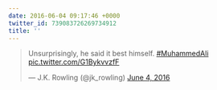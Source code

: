 ```yaml
---
date: 2016-06-04 09:17:46 +0000
twitter_id: 739083726269734912
title: ''
---
```


<blockquote class="twitter-tweet"><p lang="en" dir="ltr">Unsurprisingly, he said it best himself. <a href="https://twitter.com/hashtag/MuhammedAli?src=hash&amp;ref_src=twsrc%5Etfw">#MuhammedAli</a> <a href="https://t.co/G1BykvvzfF">pic.twitter.com/G1BykvvzfF</a></p>&mdash; J.K. Rowling (@jk_rowling) <a href="https://twitter.com/jk_rowling/status/739029528413143040?ref_src=twsrc%5Etfw">June 4, 2016</a></blockquote>
<script async src="https://platform.twitter.com/widgets.js" charset="utf-8"></script>
